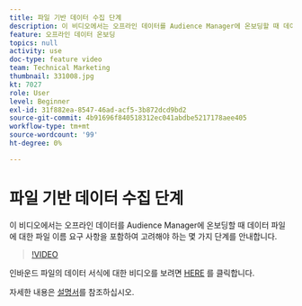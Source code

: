 ```yaml
---
title: 파일 기반 데이터 수집 단계
description: 이 비디오에서는 오프라인 데이터를 Audience Manager에 온보딩할 때 데이터 파일에 대한 파일 이름 요구 사항을 포함하여 고려해야 하는 몇 가지 단계를 안내합니다.
feature: 오프라인 데이터 온보딩
topics: null
activity: use
doc-type: feature video
team: Technical Marketing
thumbnail: 331008.jpg
kt: 7027
role: User
level: Beginner
exl-id: 31f882ea-8547-46ad-acf5-3b872dcd9bd2
source-git-commit: 4b91696f840518312ec041abdbe5217178aee405
workflow-type: tm+mt
source-wordcount: '99'
ht-degree: 0%

---
```


# 파일 기반 데이터 수집 단계

이 비디오에서는 오프라인 데이터를 Audience Manager에 온보딩할 때 데이터 파일에 대한 파일 이름 요구 사항을 포함하여 고려해야 하는 몇 가지 단계를 안내합니다.

>[!VIDEO](https://video.tv.adobe.com/v/331008/?quality=12&learn=on)

인바운드 파일의 데이터 서식에 대한 비디오를 보려면 [HERE](formatting-and-ingesting-file-based-data.md) 를 클릭합니다.

자세한 내용은 [설명서](https://experienceleague.adobe.com/docs/audience-manager/user-guide/implementation-integration-guides/sending-audience-data/batch-data-transfer-process/inbound-s3-filenames.html)를 참조하십시오.
